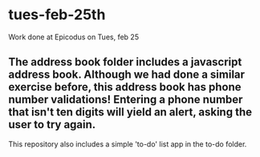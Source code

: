 tues-feb-25th
=============

Work done at Epicodus on Tues, feb 25


The address book folder includes a javascript address book. Although we had done a similar exercise before, this address book
has phone number validations! Entering a phone number that isn't ten digits will yield an alert, asking the user to try again.
----

This repository also includes a simple 'to-do' list app in the to-do folder.
